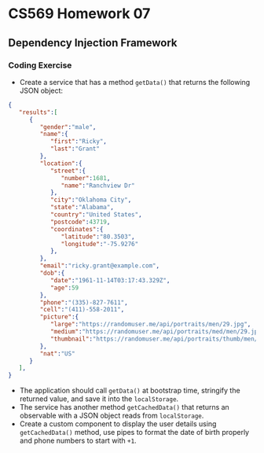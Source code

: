 # CS569 Homework 07
## Dependency Injection Framework
### Coding Exercise
* Create a service that has a method `getData()` that returns the following JSON object:
```json
{
   "results":[
      {
         "gender":"male",
         "name":{
            "first":"Ricky",
            "last":"Grant"
         },
         "location":{
            "street":{
               "number":1681,
               "name":"Ranchview Dr"
            },
            "city":"Oklahoma City",
            "state":"Alabama",
            "country":"United States",
            "postcode":43719,
            "coordinates":{
               "latitude":"80.3503",
               "longitude":"-75.9276"
            },
         },
         "email":"ricky.grant@example.com",
         "dob":{
            "date":"1961-11-14T03:17:43.329Z",
            "age":59
         },
         "phone":"(335)-827-7611",
         "cell":"(411)-558-2011",
         "picture":{
            "large":"https://randomuser.me/api/portraits/men/29.jpg",
            "medium":"https://randomuser.me/api/portraits/med/men/29.jpg",
            "thumbnail":"https://randomuser.me/api/portraits/thumb/men/29.jpg"
         },
         "nat":"US"
      }
   ],
}
```
* The application should call `getData()` at bootstrap time, stringify the returned value, and save it into the `localStorage`. 
* The service has another method `getCachedData()` that returns an observable with a JSON object reads from `localStorage`.
* Create a custom component to display the user details using `getCachedData()` method, use pipes to format the date of birth properly and phone numbers to start with `+1`.


